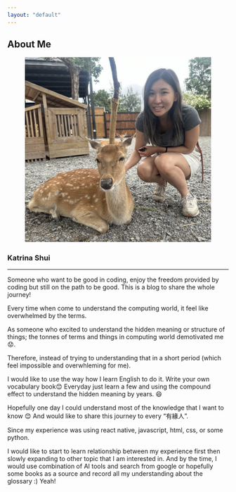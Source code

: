 ```yaml
---
layout: "default"
---
```

<main class="content-wrapper">
    <article class=" mx-6">
        <h1 class="is-size-3 has-text-weight-bold mt-4 mb-3">About Me</h1>
        <div class=" py-5">
            <div class="has-text-centered">
              <figure class="image is-128x128 is-inline-block">
                <img class="is-rounded is-shadow" src="/assets/images/profile.jpg" />
              </figure>
            </div>
            <h3 class="has-text-centered">Katrina Shui</h3>
            <hr class="my-2 mx-4 color-blue">
            <p class="has-text-centered is-size-7 mb-6">
              Someone who want to be good in coding, enjoy the freedom provided by coding but still on the path to be good. 
              This is a blog to share the whole journey!
            </p>
            <p class="is-size-7 mb-1">Every time when come to understand the computing world, it feel like overwhelmed by the terms.</p>
       <p class="is-size-7 mb-1">As someone who excited to understand the hidden meaning or structure of things; the tonnes of terms and things in computing world demotivated me 😟.</p>
        <p class="is-size-7 mb-1">Therefore, instead of trying to understanding that in a short period (which feel impossible and overwhleming for me). 
        <p class="is-size-7 mb-1">I would like to use the way how I learn English to do it. Write your own vocabulary book😊 Everyday just learn a few and using the compound effect to understand the hidden meaning by years. 😄</p>
        <p class="is-size-7 mb-1">Hopefully one day I could understand most of the knowledge that I want to know 😊 And would like to share this journey to every “有緣人”.</p>
        <p class="is-size-7 mb-1">Since my experience was using react native, javascript, html, css, or some python. </p>
        <p class="is-size-7 mb-1">I would like to start to learn relationship between my experience first then slowly expanding to other topic that I am interested in. And by the time, I would use combination of AI tools and search from google or hopefully some books as a source and record all my understanding about the glossary :) Yeah!</p>


        
